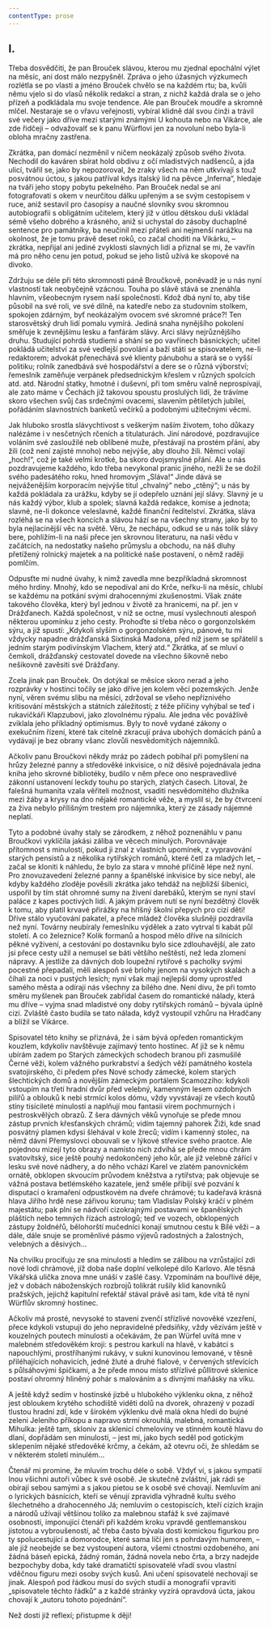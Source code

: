 ```yaml
---
contentType: prose
---
```


<section>

## I.

Třeba dosvědčiti, že pan Brouček slávou, kterou mu zjednal epochální výlet na měsíc, ani dost málo nezpyšněl. Zpráva o jeho úžasných výzkumech rozlétla se po vlasti a jméno Brouček chvělo se na každém rtu; ba, kvůli němu vjelo si do vlasů několik redakcí a stran, z nichž každá drala se o jeho přízeň a podkládala mu svoje tendence. Ale pan Brouček moudře a skromně mlčel. Nestaraje se o vřavu veřejnosti, vybíral klidně dál svou činži a trávil své večery jako dříve mezi starými známými U kohouta nebo na Vikárce, ale zde řidčeji – odvažovalť se k panu Würflovi jen za novoluní nebo byla-li obloha mračny zastřena. 

Zkrátka, pan domácí nezměnil v ničem neokázalý způsob svého života. Nechodil do kaváren sbírat hold obdivu z očí mladistvých nadšenců, a jda ulicí, tvářil se, jako by nepozoroval, že zraky všech na něm utkvívají s touž posvátnou úctou, s jakou patříval kdys italský lid na pěvce „Inferna“, hledaje na tváři jeho stopy pobytu pekelného. Pan Brouček nedal se ani fotografovati s okem v neurčitou dálku upřeným a se svým cestopisem v ruce, aniž sestavil pro časopisy a naučné slovníky svou skromnou autobiografii s obligátním učitelem, který již v útlou dětskou duši vkládal sémě všeho dobrého a krásného, aniž si uchystal do zásoby duchaplné sentence pro památníky, ba neučinil mezi přáteli ani nejmenší narážku na okolnost, že je tomu právě deset roků, co začal choditi na Vikárku, – zkrátka, nepřijal ani jediné zvyklosti slavných lidí a přiznal se mi, že vavřín má pro něho cenu jen potud, pokud se jeho listů užívá ke skopové na divoko.

Zdržuju se déle při této skromnosti páně Broučkově, poněvadž je u nás nyní vlastností tak neobyčejně vzácnou. Touha po slávě stává se znenáhla hlavním, všeobecným rysem naší společnosti. Kdož dbá nyní to, aby tiše působil na své roli, ve své dílně, na katedře nebo za studovním stolkem, spokojen zdárným, byť neokázalým ovocem své skromné práce?! Ten starosvětský druh lidí pomalu vymírá. Jediná snaha nynějšího pokolení směřuje k zevnějšímu lesku a fanfárám slávy. Arci slávy nejrůznějšího druhu. Studující pohrdá studiemi a shání se po vavřínech básnických; učitel pokládá učitelství za své vedlejší povolání a baží státi se spisovatelem, ne-li redaktorem; advokát přenechává své klienty pánubohu a stará se o vyšší politiku; rolník zanedbává své hospodářství a dere se o různá výborství; řemeslník zaměňuje verpánek předsednickým křeslem v různých spolcích atd. atd. Národní statky, hmotné i duševní, při tom směru valně neprospívají, ale zato máme v Čechách již takovou spoustu proslulých lidí, že trávíme skoro všechen svůj čas srdečnými ovacemi, slavením pětiletých jubileí, pořádáním slavnostních banketů večírků a podobnými užitečnými věcmi.

Jak hluboko srostla slávychtivost s veškerým naším životem, toho důkazy nalézáme i v nesčetných rčeních a titulaturách. Jiní národové, pozdravujíce voláním své zasloužilé neb oblíbené muže, přestávají na prostém přání, aby žili (což není zajisté mnoho) nebo nejvýše, aby dlouho žili. Němci volají „hoch!“, což je také velmi krotké, ba skoro dvojsmyslné přání. Ale u nás pozdravujeme každého, kdo třeba nevykonal pranic jiného, nežli že se dožil svého padesátého roku, hned hromovým „Sláva!“ Jinde dává se nejváženějším korporacím nejvýše titul „chvalný“ nebo „ctěný“; u nás by každá pokládala za urážku, kdyby se jí odepřelo uznání její slávy. Slavný je u nás každý výbor, klub a spolek; slavná každá redakce, komise a jednota; slavné, ne-li dokonce veleslavné, každé finanční ředitelství. Zkrátka, sláva rozléhá se na všech koncích a slávou hází se na všechny strany, jako by to byla nejlacinější věc na světě. Věru, že nechápu, odkud se u nás tolik slávy bere, pohlížím-li na naši přece jen skrovnou literaturu, na naši vědu v začátcích, na nedostatky našeho průmyslu a obchodu, na náš dluhy přetížený rolnický majetek a na politické naše postavení, o němž raději pomlčím.

Odpusťte mi nudné úvahy, k nimž zavedla mne bezpříkladná skromnost mého hrdiny. Mnohý, kdo se nepodíval ani do Krče, neřku-li na měsíc, chlubí se každému na potkání svými drahocennými zkušenostmi. Však znáte takového člověka, který byl jednou v životě za hranicemi, na př. jen v Drážďanech. Každá společnost, v níž se octne, musí vyslechnouti alespoň některou upomínku z jeho cesty. Prohoďte si třeba něco o gorgonzolském sýru, a již spustí: „Kdykoli slyším o gorgonzolském sýru, pánové, tu mi vždycky napadne drážďanská Sixtinská Madona, před níž jsem se spřátelil s jedním starým podivínským Vlachem, který atd.“ Zkrátka, ať se mluví o čemkoli, drážďanský cestovatel dovede na všechno šikovně nebo nešikovně zavěsiti své Drážďany.

Zcela jinak pan Brouček. On dotýkal se měsíce skoro nerad a jeho rozprávky v hostinci točily se jako dříve jen kolem věcí pozemských. Jenže nyní, věren svému slibu na měsíci, zdržoval se všeho nepříznivého kritisování městských a státních záležitostí; z téže příčiny vyhýbal se teď i rukavičkáři Klapzubovi, jako zlovolnému rýpalu. Ale jedna věc povážlivě zviklala jeho příkladný optimismus. Byly to nově vydané zákony o exekučním řízení, které tak citelně zkracují práva ubohých domácích pánů a vydávají je bez obrany všanc zlovůli nesvědomitých nájemníků.

Ačkoliv panu Broučkovi někdy mráz po zádech pobíhal při pomyšlení na hrůzy železné panny a středověké inkvisice, o níž děsivě pojednávala jedna kniha jeho skrovné bibliotéky, budilo v něm přece ono nespravedlivé zákonní ustanovení leckdy touhu po starých, zlatých časech. Litoval, že falešná humanita vzala věřiteli možnost, vsaditi nesvědomitého dlužníka mezi žáby a krysy na dno nějaké romantické věže, a myslil si, že by čtvrcení za živa nebylo přílišným trestem pro nájemníka, který ze zásady nájemné neplatí.

Tyto a podobné úvahy staly se zárodkem, z něhož poznenáhlu v panu Broučkovi vyklíčila jakási záliba ve věcech minulých. Porovnávaje přítomnost s minulostí, pokud ji znal z vlastních upomínek, z vypravování starých pensistů a z několika rytířských románů, které četl za mladých let, – začal se kloniti k náhledu, že bylo za stara v mnohé příčině lépe než nyní. Pro znovuzavedení železné panny a španělské inkvisice by sice nebyl, ale kdyby každého zloděje pověsili zkrátka jako tehdáž na nejbližší šibenici, uspořil by tím stát ohromné sumy na živení darebáků, kterým se nyní staví paláce z kapes poctivých lidí. A jakým právem nutí se nyní bezdětný člověk k tomu, aby platil krvavé přirážky na hříšný školní přepych pro cizí děti! Dříve stálo vyučování pakatel, a přece mládež člověka slušněji pozdravila než nyní. Továrny neubíraly řemeslníku výdělek a zato vytrval ti kabát půl století. A co železnice? Kolik formanů a hospod mělo dříve na silnicích pěkné vyživení, a cestování po dostavníku bylo sice zdlouhavější, ale zato jsi přece cesty užil a nemusel se báti většího neštěstí, než leda zlomení nápravy. A jestliže za dávných dob loupežní rytířové s pacholky svými pocestné přepadali, měli alespoň své brlohy jenom na vysokých skalách a číhali za noci v pustých lesích; nyní však mají nejlepší domy uprostřed samého města a odírají nás všechny za bílého dne. Není divu, že při tomto směru myšlenek pan Brouček zabřídal časem do romantické nálady, která mu dříve – vyjma snad mladistvé ony doby rytířských románů – bývala úplně cizí. Zvláště často budila se tato nálada, když vystoupil vzhůru na Hradčany a blížil se Vikárce.

Spisovatel této knihy se přiznává, že i sám bývá opředen romantickým kouzlem, kdykoliv navštěvuje zajímavý tento hostinec. Ať již se k němu ubírám zadem po Starých zámeckých schodech branou při zasmušilé Černé věži, kolem vážného purkrabství a šedých věží památného kostela svatojirského, či předem přes Nové schody zámecké, kolem starých šlechtických domů a novějším zámeckým portálem Scamozziho: kdykoli vstoupím na třetí hradní dvůr před velebný, kamenným lesem ozdobných pilířů a oblouků k nebi strmící kolos dómu, vždy vyvstávají ze všech koutů stíny tisícileté minulosti a naplňují mou fantasii vírem pochmurných i pestroskvělých obrazů. Z šera dávných věků vynořuje se přede mnou zástup prvních křesťanských chrámů; vidím tajemný pahorek Žiži, kde snad posvátný plamen kdysi šlehával v kole žreců; vidím i kamenný stolec, na němž dávní Přemyslovci obouvali se v lýkové střevíce svého praotce. Ale pojednou mizejí tyto obrazy a namísto nich zdvíhá se přede mnou chrám svatovítský, sice ještě pouhý nedokončený jeho kůr, ale již velebně zářící v lesku své nové nádhery, a do něho vchází Karel ve zlatém panovnickém ornátě, obklopen skvoucím průvodem kněžstva a rytířstva; pak objevuje se vážná postava betlémského kazatele, jenž směle přibíjí své pozvání k disputací o kramaření odpustkovém na dveře chrámové; tu kadeřavá krásná hlava Jiřího hrdě nese zářivou korunu; tam Vladislav Polský kráčí v plném majestátu; pak plní se nádvoří cizokrajnými postavami ve španělských pláštích nebo temných řízách astrologů; teď ve vozech, obklopených zástupy žoldnéřů, bělohorští mučedníci konají smutnou cestu k Bílé věži – a dále, dále snuje se proměnlivé pásmo výjevů radostných a žalostných, velebných a děsivých…

Na chvilku prociťuju ze sna minulosti a hledím se zálibou na vzrůstající zdi nové lodi chrámové, jíž doba naše doplní velkolepé dílo Karlovo. Ale těsná Vikářská ulička znova mne unáší v zašlé časy. Vzpomínám na bouřlivé děje, jež v dobách náboženských rozbrojů tolikrát rušily klid kanovníků pražských, jejichž kapitulní refektář stával právě asi tam, kde vítá tě nyní Würflův skromný hostinec.

Ačkoliv má prosté, nevysoké to stavení zvenčí střízlivé novověké vzezření, přece kdykoli vstupuji do jeho nepravidelné předsíňky, vždy vězívám ještě v kouzelných poutech minulosti a očekávám, že pan Würfel uvítá mne v malebném středověkém kroji: s pestrou karkulí na hlavě, v kabátci s napouchlými, prostříhanými rukávy, v sukni kunovinou lemované, v těsně přiléhajících nohavicích, jedné žluté a druhé fialové, v červených střevících s půlsáhovými špičkami, a že přede mnou místo střízlivé půllitrové sklenice postaví ohromný hliněný pohár s malováním a s divnými maňásky na víku.

A ještě když sedím v hostinské jizbě u hlubokého výklenku okna, z něhož jest obloukem krytého schodiště viděti dolů na dvorek, ohrazený v pozadí tlustou hradní zdí, kde v širokém výklenku dvě malá okna hledí do bujné zeleni Jeleního příkopu a napravo strmí okrouhlá, malebná, romantická Mihulka: ještě tam, skloniv za sklenicí chmeloviny ve stinném koutě hlavu do dlaní, dopřádám sen minulosti, – jest mi, jako bych seděl pod gotickým sklepením nějaké středověké krčmy, a čekám, až otevru oči, že shledám se v některém století minulém…

Čtenář mi promine, že mluvím trochu déle o sobě. Vždyť ví, s jakou sympatií lnou všichni autoři vůbec k své osobě. Je skutečně zvláštní, jak rádi se obírají sebou samými a s jakou pietou se k osobě své chovají. Nemluvím ani o lyrických básnících, kteří se věnují zpravidla výhradně kultu svého šlechetného a drahocenného Já; nemluvím o cestopiscích, kteří cizích krajin a národů užívají většinou toliko za malebnou stafáž k své zajímavé osobnosti, imponující čtenáři při každém kroku vpravdě gentlemanskou jistotou a vybroušeností, ač třeba často bývala dosti komickou figurkou pro ty spolucestující a domorodce, které sama líčí jen s pohrdavým humorem, – ale již neobejde se bez vystoupení autora, všemi ctnostmi ozdobeného, ani žádná báseň epická, žádný román, žádná novela nebo črta, a brzy nadejde bezpochyby doba, kdy také dramatičtí spisovatelé vřadí svou vlastní vděčnou figuru mezi osoby svých kusů. Ani učení spisovatelé nechovají se jinak. Alespoň pod řádkou musí do svých studií a monografií vpraviti „spisovatele těchto řádků“ a z každé stránky vyzírá opravdová úcta, jakou chovají k „autoru tohoto pojednání“.

Než dosti již reflexí; přistupme k ději!

</section>

